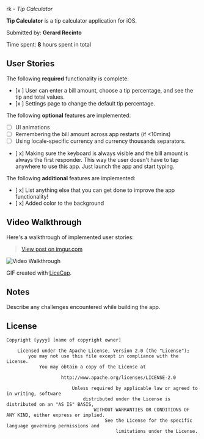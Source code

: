 

rk - *Tip Calculator*

**Tip Calculator** is a tip calculator application for iOS.

Submitted by: **Gerard Recinto**

Time spent: **8** hours spent in total

## User Stories

The following **required** functionality is complete:

* [x ] User can enter a bill amount, choose a tip percentage, and see the tip and total values.
* [x ] Settings page to change the default tip percentage.

The following **optional** features are implemented:
* [ ] UI animations
* [ ] Remembering the bill amount across app restarts (if <10mins)
* [ ] Using locale-specific currency and currency thousands separators.
* [ x] Making sure the keyboard is always visible and the bill amount is always the first responder. This way the user doesn't have to tap anywhere to use this app. Just launch the app and start typing.

The following **additional** features are implemented:

- [ x] List anything else that you can get done to improve the app functionality!
- [ x] Added color to the background

## Video Walkthrough 

Here's a walkthrough of implemented user stories:
<blockquote class="imgur-embed-pub" lang="en" data-id="1QRRxly"><a href="//imgur.com/1QRRxly">View post on imgur.com</a></blockquote><script async src="//s.imgur.com/min/embed.js" charset="utf-8"></script>

<img src=http://i.imgur.com/UuSwQmN.gif title='Video Walkthrough' width='' alt='Video Walkthrough' />

GIF created with [LiceCap](http://www.cockos.com/licecap/).

## Notes

Describe any challenges encountered while building the app.

## License

    Copyright [yyyy] [name of copyright owner]

        Licensed under the Apache License, Version 2.0 (the "License");
            you may not use this file except in compliance with the License.
                You may obtain a copy of the License at

                        http://www.apache.org/licenses/LICENSE-2.0

                            Unless required by applicable law or agreed to in writing, software
                                distributed under the License is distributed on an "AS IS" BASIS,
                                    WITHOUT WARRANTIES OR CONDITIONS OF ANY KIND, either express or implied.
                                        See the License for the specific language governing permissions and
                                            limitations under the License.
